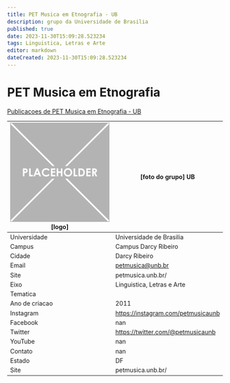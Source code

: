```yaml
---
title: PET Musica em Etnografia - UB
description: grupo da Universidade de Brasilia
published: true
date: 2023-11-30T15:09:28.523234
tags: Linguistica, Letras e Arte
editor: markdown
dateCreated: 2023-11-30T15:09:28.523234
---
```


# PET Musica em Etnografia

[Publicacoes de PET Musica em Etnografia - UB](/atividade/282PETMusicaemEtnografiaUB/feed.md)

| ![placeholder.png](/placeholder.png) [logo] | [foto do grupo] UB         |
| ------------------------------------------- | ------------------------------------------------- |
| Universidade                                | Universidade de Brasilia      |
| Campus                                      | Campus Darcy Ribeiro            |
| Cidade                                      | Darcy Ribeiro             |
| Email                                       | petmusica@unb.br             |
| Site                                        | petmusica.unb.br/              |
| Eixo                                        | Linguistica, Letras e Arte              |
| Tematica                                    |           |
| Ano de criacao                              | 2011        |
| Instagram                                   | https://instagram.com/petmusicaunb         |
| Facebook                                    | nan          |
| Twitter                                     | https://twitter.com/@petmusicaunb           |
| YouTube                                     | nan           |
| Contato                                     | nan         |
| Estado                                      |  DF            |
| Site                                        | petmusica.unb.br/ |
